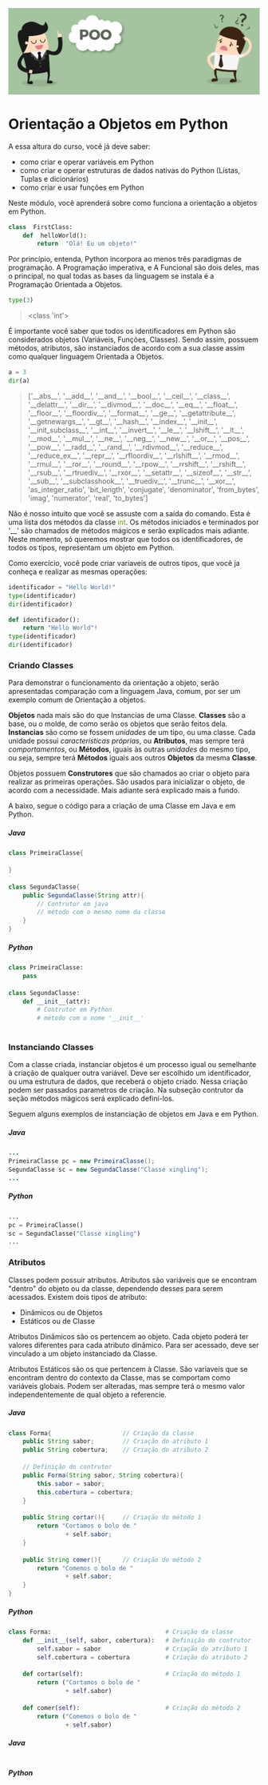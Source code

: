 ![POO](/assets/poo.png)

# Orientação a Objetos em Python

A essa altura do curso, você já deve saber:
- como criar e operar variáveis em Python
- como criar e operar estruturas de dados nativas do Python (Listas, Tuplas e dicionários)
- como criar e usar funções em Python

Neste módulo, você aprenderá sobre como funciona a orientação a objetos em Python.

```python
class  FirstClass:
	def  helloWorld():
		return  "Olá! Eu um objeto!"
```
Por princípio, entenda, Python incorpora ao menos três paradigmas de programação. A Programação imperativa, e A Funcional são dois deles, mas o principal, no qual todas as bases da linguagem se instala é a Programação Orientada a Objetos.
```python
type(3)
```
> &lt;class 'int'&gt;

É importante você saber que todos os identificadores em Python são considerados objetos (Variáveis, Funções, Classes). Sendo assim, possuem métodos, atributos, são instanciados de acordo com a sua classe assim como qualquer linguagem Orientada a Objetos.

```python
a = 3
dir(a)
```
> ['\_\_abs\_\_', '\_\_add\_\_', '\_\_and\_\_', '\_\_bool\_\_', '\_\_ceil\_\_', '\_\_class\_\_', '\_\_delattr\_\_', '\_\_dir\_\_', '\_\_divmod\_\_', '\_\_doc\_\_', '\_\_eq\_\_', '\_\_float\_\_', '\_\_floor\_\_', '\_\_floordiv\_\_', '\_\_format\_\_', '\_\_ge\_\_', '\_\_getattribute\_\_', '\_\_getnewargs\_\_', '\_\_gt\_\_', '\_\_hash\_\_', '\_\_index\_\_', '\_\_init\_\_', '\_\_init_subclass\_\_', '\_\_int\_\_', '\_\_invert\_\_', '\_\_le\_\_', '\_\_lshift\_\_', '\_\_lt\_\_', '\_\_mod\_\_', '\_\_mul\_\_', '\_\_ne\_\_', '\_\_neg\_\_', '\_\_new\_\_', '\_\_or\_\_', '\_\_pos\_\_', '\_\_pow\_\_', '\_\_radd\_\_', '\_\_rand\_\_', '\_\_rdivmod\_\_', '\_\_reduce\_\_', '\_\_reduce_ex\_\_', '\_\_repr\_\_', '\_\_rfloordiv\_\_', '\_\_rlshift\_\_', '\_\_rmod\_\_', '\_\_rmul\_\_', '\_\_ror\_\_', '\_\_round\_\_', '\_\_rpow\_\_', '\_\_rrshift\_\_', '\_\_rshift\_\_', '\_\_rsub\_\_', '\_\_rtruediv\_\_', '\_\_rxor\_\_', '\_\_setattr\_\_', '\_\_sizeof\_\_', '\_\_str\_\_', '\_\_sub\_\_', '\_\_subclasshook\_\_', '\_\_truediv\_\_', '\_\_trunc\_\_', '\_\_xor\_\_', 'as_integer_ratio', 'bit_length', 'conjugate', 'denominator', 'from_bytes', 'imag', 'numerator', 'real', 'to_bytes']

Não é nosso intuito que você se assuste com a saída do comando. Esta é uma lista dos métodos da classe <span style="color:#690">int</span>. Os métodos iniciados e terminados por '\_\_' são chamados de métodos mágicos e serão explicados mais adiante. Neste momento, só queremos mostrar que todos os identificadores, de todos os tipos, representam um objeto em Python.

Como exercício, você pode criar variaveis de outros tipos, que você ja conheça e realizar as mesmas operações:
```python
identificador = "Hello World!"
type(identificador)
dir(identificador)
```
```python
def identificador():
	return "Hello World"!
type(identificador)
dir(identificador)
```

### Criando Classes
Para demonstrar o funcionamento da orientação a objeto, serão apresentadas comparação com a linguagem Java, comum, por ser um exemplo comum de Orientação a objetos.

**Objetos** nada mais são do que Instancias de uma Classe. **Classes** são a base, ou o molde, de como serão os objetos que serão feitos dela. **Instancias** são como se fossem _unidades_ de um tipo, ou uma classe. Cada unidade possui _caracteristicas próprias_, ou **Atributos**,  mas sempre terá _comportamentos_, ou **Métodos**,  iguais às outras _unidades_ do mesmo tipo, ou seja, sempre terá **Métodos** iguais aos outros **Objetos** da mesma **Classe**.

Objetos possuem **Construtores** que são chamados ao criar o objeto para realizar as primeiras operações. São usados para inicializar o objeto, de acordo com a necessidade. Mais adiante será explicado mais a fundo.

A baixo, segue o código para a criação de uma Classe em Java e em Python.

##### Java
```Java
class PrimeiraClasse{

}

class SegundaClasse{
	public SegundaClasse(String attr){
		// Contrutor em java 
		// método com o mesmo nome da classe
	}
}
```
##### Python
```python
class PrimeiraClasse:
	pass

class SegundaClasse:
	def __init__(attr):
		# Contrutor em Python
		# método com o nome '__init__'
	
```

### Instanciando Classes
Com a classe criada, instanciar objetos é um processo igual ou semelhante à criação de qualquer outra variável. Deve ser escolhido um identificador, ou uma estrutura de dados, que receberá o objeto criado. Nessa criação podem ser passados parametros de criação. Na subseção contrutor da seção métodos mágicos será explicado definí-los.

Seguem alguns exemplos de instanciação de objetos em Java e em Python.

##### Java
```Java
...
PrimeiraClasse pc = new PrimeiraClasse();
SegundaClasse sc = new SegundaClasse("Classe xingling");
...
```
##### Python
```python
...
pc = PrimeiraClasse()
sc = SegundaClasse("Classe xingling")
...

```
### Atributos

Classes podem possuir atributos. Atributos são variáveis que se encontram "dentro" do objeto ou da classe, dependendo desses para serem acessados. Existem dois tipos de atributo:
 - Dinâmicos ou de Objetos
 - Estáticos ou de Classe

Atributos Dinâmicos são os pertencem ao objeto. Cada objeto poderá ter valores diferentes para cada atributo dinâmico. Para ser acessado, deve ser vinculado a um objeto instanciado da Classe.

Atributos Estáticos são os que pertencem à Classe. São variaveis que se encontram dentro do contexto da Classe, mas se comportam como variáveis globais. Podem ser alteradas, mas sempre terá o mesmo valor independentemente de qual objeto a referencie.



##### Java
```Java
class Forma{                    // Criação da classe
	public String sabor;        // Criação do atributo 1
	public String cobertura;    // Criação do atributo 2

	// Definição do contrutor
	public Forma(String sabor, String cobertura){ 
		this.sabor = sabor;
		this.cobertura = cobertura;
	}

	public String cortar(){     // Criação do método 1
		return "Cortamos o bolo de " 
        		+ self.sabor;
	}

	public String comer(){      // Criação do método 2
		return "Comemos o bolo de " 
        		+ self.sabor;
	}
}
```

##### Python
```python
class Forma:                                # Criação da classe
	def __init__(self, sabor, cobertura):   # Definição do contrutor
		self.sabor = sabor                  # Criação do atributo 1
		self.cobertura = cobertura          # Criação do atributo 2

	def cortar(self):                       # Criação do método 1
		return ("Cortamos o bolo de " 
        		+ self.sabor)

	def comer(self):                        # Criação do método 2
		return ("Comemos o bolo de " 
        		+ self.sabor)
```

##### Java
```Java
```
##### Python
```python
```